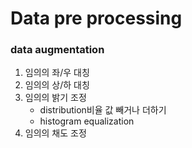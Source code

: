 # Data pre processing



### data augmentation

1. 임의의 좌/우 대칭
2. 임의의 상/하 대칭
3. 임의의 밝기 조정
   - distribution비율 값 빼거나 더하기
   - histogram equalization
4. 임의의 채도 조정